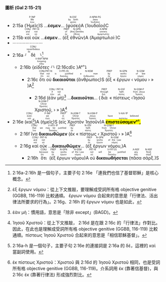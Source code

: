 #### 圖析 (Gal 2:15-21)

- <rt>2:15a</rt> (<RUBY><ruby><ruby>Ἡμεῖς<rt>ἐγώ</rt></ruby><rt>We</rt></ruby><rt>P-1NP</rt></RUBY>)S ...**ἐσμεν**... (<RUBY><ruby><ruby>φύσει<rt>φύσις</rt></ruby><rt>by birth</rt></ruby><rt>N-DSF</rt></RUBY>)A (<RUBY><ruby><ruby>Ἰουδαῖοι<rt>Ἰουδαῖος</rt></ruby><rt>Jews</rt></ruby><rt>A-NPM-PG</rt></RUBY>)C
- <rt>2:15b</rt> <RUBY><ruby><ruby>καὶ<rt>καί</rt></ruby><rt>and</rt></ruby><rt>CONJ</rt></RUBY> <RUBY><ruby><ruby>οὐκ<rt>οὐ</rt></ruby><rt>not</rt></ruby><rt>PRT-N</rt></RUBY> ...**ἐσμεν**... (<RUBY><ruby><ruby>ἐξ<rt>ἐκ</rt></ruby><rt>of</rt></ruby><rt>PREP</rt></RUBY> <RUBY><ruby><ruby>ἐθνῶν<rt>ἔθνος</rt></ruby><rt>[the] Gentiles</rt></ruby><rt>N-GPN</rt></RUBY>)A (<RUBY><ruby><ruby>Ἁμαρτωλοί·<rt>ἁμαρτωλός</rt></ruby><rt>sinners</rt></ruby><rt>A-NPM</rt></RUBY>)C
- ⋯⋯⋯⋯⋯⋯⋯
- <rt>2:16a</rt> ⸉<RUBY><ruby><ruby>δὲ<rt>δέ</rt></ruby><rt>nevertheless</rt></ruby><rt>CONJ</rt></RUBY>⸊[^1]
	- <rt>2:16b</rt> {<RUBY><ruby><ruby><em>εἰδότες</em><rt>εἴδω</rt></ruby><rt>knowing</rt></ruby><rt>V-RAP-NPM</rt></RUBY> ⸉⸊ (<rt>2:16cd</rt>)c }A°¹⮧
		- <rt>2:16c</rt> <RUBY><ruby><ruby>ὅτι<rt>ὅτι</rt></ruby><rt>that</rt></ruby><rt>CONJ</rt></RUBY> <RUBY><ruby><ruby>οὐ<rt>οὐ</rt></ruby><rt>not</rt></ruby><rt>PRT-N</rt></RUBY> <RUBY><ruby><ruby><strong>δικαιοῦται</strong><rt>δικαιόω</rt></ruby><rt>is justified</rt></ruby><rt>V-PPI-3S</rt></RUBY> (<RUBY><ruby><ruby>ἄνθρωπος<rt>ἄνθρωπος</rt></ruby><rt>a man</rt></ruby><rt>N-NSM</rt></RUBY>)S (<RUBY><ruby><ruby>ἐξ<rt>ἐκ</rt></ruby><rt>by</rt></ruby><rt>PREP</rt></RUBY> « <RUBY><ruby><ruby>ἔργων<rt>ἔργον</rt></ruby><rt>works</rt></ruby><rt>N-GPN</rt></RUBY> ‹ <RUBY><ruby><ruby>νόμου<rt>νόμος</rt></ruby><rt>of law</rt></ruby><rt>N-GSM</rt></RUBY> › » )A[^2]
			- <rt>2:16d</rt> (<RUBY><ruby><ruby>ἐὰν<rt>ἐάν</rt></ruby><rt>if</rt></ruby><rt>CONJ</rt></RUBY> <RUBY><ruby><ruby>μὴ<rt>μή</rt></ruby><rt>not</rt></ruby><rt>PRT-N</rt></RUBY>)[^3] ...<strong>δικαιοῦται</strong>... (<RUBY><ruby><ruby>διὰ<rt>διά</rt></ruby><rt>through</rt></ruby><rt>PREP</rt></RUBY> « <RUBY><ruby><ruby>πίστεως<rt>πίστις</rt></ruby><rt>faith</rt></ruby><rt>N-GSF</rt></RUBY> ‹<RUBY><ruby><ruby>Ἰησοῦ<rt>Ἰησοῦς</rt></ruby><rt>from Jesus</rt></ruby><rt>N-GSM-P</rt></RUBY> <RUBY><ruby><ruby>Χριστοῦ,<rt>Χριστός</rt></ruby><rt>Christ</rt></ruby><rt>N-GSM-T</rt></RUBY> › » )A[^4]
- <rt>2:16e</rt> (<RUBY><ruby><ruby>καὶ<rt>καί</rt></ruby><rt>even</rt></ruby><rt>CONJ</rt></RUBY>[^5])A (<RUBY><ruby><ruby>ἡμεῖς<rt>ἐγώ</rt></ruby><rt>we</rt></ruby><rt>P-1NP</rt></RUBY>)S (<RUBY><ruby><ruby>εἰς<rt>εἰς</rt></ruby><rt>in</rt></ruby><rt>PREP</rt></RUBY> <RUBY><ruby><ruby>Χριστὸν<rt>Χριστός</rt></ruby><rt>Christ</rt></ruby><rt>N-ASM-T</rt></RUBY> <RUBY><ruby><ruby>Ἰησοῦν<rt>Ἰησοῦς</rt></ruby><rt>Jesus</rt></ruby><rt>N-ASM-P</rt></RUBY>)A <RUBY><ruby><ruby><mark><strong>ἐπιστεύσαμεν°¹,</strong></mark><rt>πιστεύω</rt></ruby><rt>have believed</rt></ruby><rt>V-AAI-1P</rt></RUBY>
	- <rt>2:16f</rt> <RUBY><ruby><ruby>ἵνα<rt>ἵνα</rt></ruby><rt>that</rt></ruby><rt>CONJ</rt></RUBY> <RUBY><ruby><ruby><strong>δικαιωθῶμεν</strong><rt>δικαιόω</rt></ruby><rt>we may be justified</rt></ruby><rt>V-APS-1P</rt></RUBY> (<RUBY><ruby><ruby>ἐκ<rt>ἐκ</rt></ruby><rt>by</rt></ruby><rt>PREP</rt></RUBY> « <RUBY><ruby><ruby>πίστεως<rt>πίστις</rt></ruby><rt>faith</rt></ruby><rt>N-GSF</rt></RUBY> ‹ <RUBY><ruby><ruby>Χριστοῦ<rt>Χριστός</rt></ruby><rt>from Christ</rt></ruby><rt>N-GSM-T</rt></RUBY> › » )A[^6]
	- <rt>2:16g</rt> <RUBY><ruby><ruby>καὶ<rt>καί</rt></ruby><rt>and</rt></ruby><rt>CONJ</rt></RUBY> <RUBY><ruby><ruby>οὐκ<rt>οὐ</rt></ruby><rt>not</rt></ruby><rt>PRT-N</rt></RUBY> ...<strong>δικαιωθῶμεν</strong>... (<RUBY><ruby><ruby>ἐξ<rt>ἐκ</rt></ruby><rt>by</rt></ruby><rt>PREP</rt></RUBY> <RUBY><ruby><ruby>ἔργων<rt>ἔργον</rt></ruby><rt>works</rt></ruby><rt>N-GPN</rt></RUBY> <RUBY><ruby><ruby>νόμου,<rt>νόμος</rt></ruby><rt>of the Law</rt></ruby><rt>N-GSM</rt></RUBY>)A
		- <rt>2:16h</rt> <RUBY><ruby><ruby>ὅτι<rt>ὅτι</rt></ruby><rt>because</rt></ruby><rt>CONJ</rt></RUBY> (<RUBY><ruby><ruby>ἐξ<rt>ἐκ</rt></ruby><rt>by</rt></ruby><rt>PREP</rt></RUBY> <RUBY><ruby><ruby>ἔργων<rt>ἔργον</rt></ruby><rt>works</rt></ruby><rt>N-GPN</rt></RUBY> <RUBY><ruby><ruby>νόμου<rt>νόμος</rt></ruby><rt>of the Law</rt></ruby><rt>N-GSM</rt></RUBY>)A <RUBY><ruby><ruby>οὐ<rt>οὐ</rt></ruby><rt>not</rt></ruby><rt>PRT-N</rt></RUBY> <RUBY><ruby><ruby><strong>δικαιωθήσεται</strong><rt>δικαιόω</rt></ruby><rt>will be justified</rt></ruby><rt>V-FPI-3S</rt></RUBY> (<RUBY><ruby><ruby>πᾶσα<rt>πᾶς</rt></ruby><rt>any</rt></ruby><rt>A-NSF</rt></RUBY> <RUBY><ruby><ruby>σάρξ.<rt>σάρξ</rt></ruby><rt>flesh</rt></ruby><rt>N-NSF</rt></RUBY>)S




[^1]: 2:16a-2:16h 是一個句子，主要子句 2:16e 「連我們也信了基督耶穌」是核心概念。
[^2]:  ἐξ ἔργων νόμου：從上下文推敲，要理解成受詞所有格 objective genitive (GGBB, 116-119) 比較通順。 ἔργων νόμου 合起來的意思是「行律法、活出律法所要求的行為」。2:16g、2:16h 的  ἔργων νόμου 也是如此，
[^3]: ἐὰν μὴ：慣用語，意思是「除非 except」(BAGD)。
[^4]: Ἰησοῦ Χριστοῦ：從上下文推敲， 2:16d 是在跟 2:16c 的「行律法」作對比。因此，在此也是理解成受詞所有格 objective genitive (GGBB, 116-119) 比較通順。πίστεως Ἰησοῦ Χριστοῦ 合起來的意思是「相信耶穌基督」。
[^5]: 2:16a-h 是一個句子，主要子句 2:16e 的連接詞是 2:16a 的 δὲ，這裡的 καὶ 當副詞使用。
[^6]: ἐκ πίστεως Χριστοῦ：Χριστοῦ 與 2:16d 的 Ἰησοῦ Χριστοῦ 相同，也是受詞所有格 objective genitive (GGBB, 116-119)。介系詞用 ἐκ (靠著信基督)，與 2:16c ἐκ (靠著行律法) 形成強烈對比。